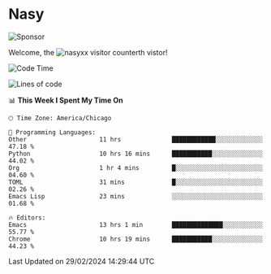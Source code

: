 # Nasy

<!--
<p align="center">
<img height="200" src="https://github-readme-stats.vercel.app/api?username=nasyxx&count_private=true&show_icons=true&theme=dracula&include_all_commits=true"/>
<img height="200" src="https://github-readme-stats.vercel.app/api/top-langs/?username=nasyxx&theme=dracula&hide=html,jupyter+notebook&count_private=true&show_icons=true"/>
</p>

  
----------------
-->

![Sponsor](https://img.shields.io/static/v1.svg?label=Sponsor&message=%E2%9D%A4&logo=GitHub&style=flat&color=pink)
 
Welcome, the ![nasyxx visitor counter](https://count.getloli.com/get/@nasyxx?theme=rule34)th vistor!
 
<!--START_SECTION:waka-->
![Code Time](http://img.shields.io/badge/Code%20Time-4%2C321%20hrs%205%20mins-blue)

![Lines of code](https://img.shields.io/badge/From%20Hello%20World%20I%27ve%20Written-6.3%20million%20lines%20of%20code-blue)

📊 **This Week I Spent My Time On** 

```text
🕑︎ Time Zone: America/Chicago

💬 Programming Languages: 
Other                    11 hrs              ████████████░░░░░░░░░░░░░   47.18 % 
Python                   10 hrs 16 mins      ███████████░░░░░░░░░░░░░░   44.02 % 
Org                      1 hr 4 mins         █░░░░░░░░░░░░░░░░░░░░░░░░   04.60 % 
TOML                     31 mins             █░░░░░░░░░░░░░░░░░░░░░░░░   02.26 % 
Emacs Lisp               23 mins             ░░░░░░░░░░░░░░░░░░░░░░░░░   01.68 % 

🔥 Editors: 
Emacs                    13 hrs 1 min        ██████████████░░░░░░░░░░░   55.77 % 
Chrome                   10 hrs 19 mins      ███████████░░░░░░░░░░░░░░   44.23 % 
```


 Last Updated on 29/02/2024 14:29:44 UTC
<!--END_SECTION:waka-->

<!-- ![visitors](https://visitor-badge.laobi.icu/badge?page_id=nasyxx.nasyxx) -->
